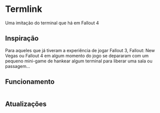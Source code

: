 # Termlink
Uma imitação do terminal que há em Fallout 4 

<h2>Inspiração </h2>
<p>Para aqueles que já tiveram a experiência de jogar Fallout 3, Fallout: New Vegas ou Fallout 4 em algum momento do jogo se depararam com um pequeno mini-game de hankear algum terminal para liberar uma sala ou passagem...</p>

<h2>Funcionamento </h2>
<img src=""><img src=""><img src="">
<p></p>

<h2>Atualizações </h2>
<p></p>
